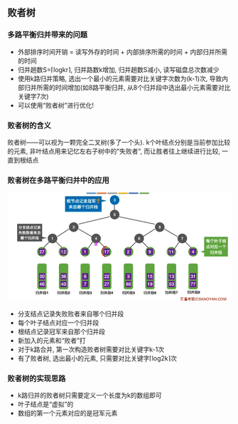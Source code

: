 ## 败者树

### 多路平衡归并带来的问题

- 外部排序时间开销 = 读写外存的时间 + 内部排序所需的时间 + 内部归并所需的时间
- 归并趟数S=⌈logkr⌉, 归并路数k增加, 归并趟数S减小, 读写磁盘总次数减少
- 使用k路归并策略, 选出一个最小的元素需要对比关键字次数为(k-1)次, 导致内部归并所需的时间增加(如8路平衡归并, 从8个归并段中选出最小元素需要对比关键字7次)
- 可以使用“败者树”进行优化!

### 败者树的含义

败者树——可以视为一颗完全二叉树(多了一个头). k个叶结点分别是当前参加比较的元素, 非叶结点用来记忆左右子树中的“失败者”, 而让胜者往上继续进行比较, 一直到根结点

### 败者树在多路平衡归并中的应用

![败者树的应用](https://github.com/Ricolxwz/Data-Structure/blob/main/IMG/Graph/Loser%20tree1.png)

- 分支结点记录失败败者来自哪个归并段
- 每个叶子结点对应一个归并段
- 根结点记录冠军来自那个归并段
- 新加入的元素和“败者”打
- 对于k路合并, 第一次构造败者树需要对比关键字k-1次
- 有了败者树, 选出最小的元素, 只需要对比关键字⌈log2k⌉次

### 败者树的实现思路

- k路归并的败者树只需要定义一个长度为k的数组即可
- 叶子结点是“虚拟”的
- 数组的第一个元素对应的是冠军元素